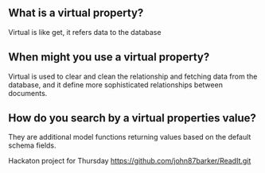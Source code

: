 ## What is a virtual property?
Virtual is like get, it refers data to the database


## When might you use a virtual property?
Virtual is used to clear and clean the relationship and fetching data from the database, and it define more sophisticated relationships between documents.

## How do you search by a virtual properties value?
They are additional model functions returning values based on the default schema fields.


Hackaton project for Thursday
https://github.com/john87barker/ReadIt.git